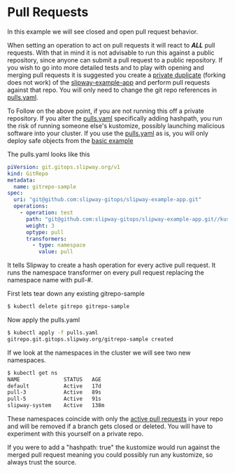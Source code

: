 # Pull Requests


In this example we will see closed and open pull request behavior.

When setting an operation to act on pull requests it will react to ***ALL*** pull requests.
With that in mind it is not advisable to run this against a public repository, since anyone can
submit a pull request to a public repository.  If you wish to go into more detailed tests and to play
with opening and merging pull requests it is suggested you create a
[private duplicate](https://help.github.com/en/github/creating-cloning-and-archiving-repositories/duplicating-a-repository)
(forking does not work) of the [slipway-example-app](https://github.com/slipway-gitops/slipway-example-app) and 
perform pull requests against that repo.  You will only need to change the git repo references in
[pulls.yaml](pulls.yaml).

To Follow on the above point, if you are not running this off a private repository.
If you alter the [pulls.yaml](pulls.yaml) specifically adding hashpath, you run the 
risk of running someone else's kustomize, possibly launching malicious software into your cluster.
If you use the [pulls.yaml](pulls.yaml) as is, you will only deploy safe objects from the [basic example](BASIC.md)


The pulls.yaml looks like this
```yaml
piVersion: git.gitops.slipway.org/v1
kind: GitRepo
metadata:
  name: gitrepo-sample
spec:
  uri: "git@github.com:slipway-gitops/slipway-example-app.git"
  operations:
    - operation: test
      path: "git@github.com:slipway-gitops/slipway-example-app.git//kustomize/base"
      weight: 3
      optype: pull
      transformers:
        - type: namespace
          value: pull
```

It tells Slipway to create a hash operation for every active pull request.  It runs the namespace 
transformer on every pull request replacing the namespace name with pull-#.

First lets tear down any existing gitrepo-sample
```bash
$ kubectl delete gitrepo gitrepo-sample
```

Now apply the pulls.yaml
```bash
$ kubectl apply -f pulls.yaml
gitrepo.git.gitops.slipway.org/gitrepo-sample created
```

If we look at the namespaces in the cluster we will see two new namespaces.

```bash
$ kubectl get ns
NAME              STATUS   AGE
default           Active   17d
pull-3            Active   89s
pull-5            Active   91s
slipway-system    Active   138m
```

These namespaces coincide with only the
[active pull requests](https://github.com/slipway-gitops/slipway-example-app/pulls?q=is%3Apr)
in your repo and will be removed if a branch gets closed or deleted.  You will have to experiment
with this yourself on a private repo.

If you were to add a "hashpath: true" the kustomize would run against the merged pull request
meaning you could possibly run any kustomize, so always trust the source.

